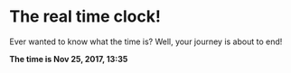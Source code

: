 # The real time clock!

Ever wanted to know what the time is? Well, your journey is about to end!

**The time is Nov 25, 2017, 13:35**